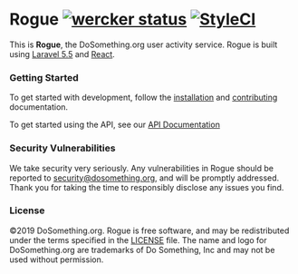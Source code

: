 # Rogue [![wercker status](https://app.wercker.com/status/518aafc1808a35e38f658c849f93630a/s/master 'wercker status')](https://app.wercker.com/project/byKey/518aafc1808a35e38f658c849f93630a) [![StyleCI](https://styleci.io/repos/64166359/shield?style=flat-rounded)](https://styleci.io/repos/64166359)

This is **Rogue**, the DoSomething.org user activity service. Rogue is built using [Laravel 5.5](https://laravel.com/docs/5.5) and [React](http://reactjs.com).

### Getting Started

To get started with development, follow the [installation](https://github.com/DoSomething/rogue/blob/master/docs/development/installation.md) and [contributing](https://github.com/DoSomething/rogue/blob/master/docs/development/contributing.md) documentation.

To get started using the API, see our [API Documentation](https://github.com/DoSomething/rogue/tree/master/docs/endpoints)

### Security Vulnerabilities

We take security very seriously. Any vulnerabilities in Rogue should be reported to [security@dosomething.org](mailto:security@dosomething.org), and will be promptly addressed. Thank you for taking the time to responsibly disclose any issues you find.

### License

&copy;2019 DoSomething.org. Rogue is free software, and may be redistributed under the terms specified in the [LICENSE](https://github.com/DoSomething/rogue/blob/master/LICENSE) file. The name and logo for DoSomething.org are trademarks of Do Something, Inc and may not be used without permission.
